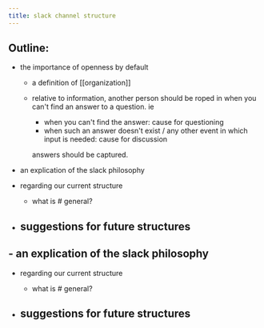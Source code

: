 ```yaml
---
title: slack channel structure
---
```


## Outline:

- the importance of openness by default
  - a definition of [[organization]]
  - relative to information, another person should be roped in when you can't find an answer to a question. ie
    - when you can't find the answer:
      cause for questioning
    - when such an answer doesn't exist / any other event in which input is needed:
      cause for discussion
    
    answers should be captured.

- an explication of the slack philosophy

- regarding our current structure
  - what is # general?

- suggestions for future structures
  -
## - an explication of the slack philosophy

- regarding our current structure
  - what is # general?

- suggestions for future structures
  - 